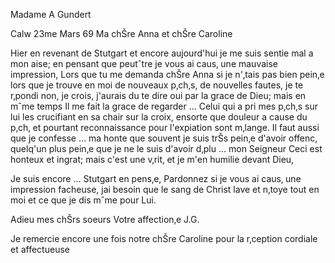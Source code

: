 Madame A Gundert

 Calw 23me Mars 69
Ma chŠre Anna et chŠre Caroline

Hier en revenant de Stutgart et encore aujourd'hui je me suis sentie mal a mon aise; en pensant que peutˆtre je vous ai caus‚ une mauvaise impression, Lors que tu me demanda chŠre Anna si je n'‚tais pas bien pein‚e lors que je trouve en moi de nouveaux p‚ch‚s, de nouvelles fautes, je te r‚pondi non, je crois, j'aurais du te dire oui par la grace de Dieu; mais en mˆme temps Il me fait la grace de regarder … Celui qui a pri mes p‚ch‚s sur lui les crucifiant en sa chair sur la croix, ensorte que douleur a cause du p‚ch‚ et pourtant reconnaissance pour l'expiation sont m‚lange. Il faut aussi que je confesse … ma honte que souvent je suis trŠs pein‚e d'avoir offenc‚ quelq'un plus pein‚e que je ne le suis d'avoir d‚plu … mon Seigneur Ceci est honteux et ingrat; mais c'est une v‚rit‚ et je m'en humilie devant Dieu,

Je suis encore … Stutgart en pens‚e, Pardonnez si je vous ai caus‚ une impression facheuse, jai besoin que le sang de Christ lave et n‚toye tout en moi et ce que je dis mˆme pour Lui.

Adieu mes chŠrs soeurs
 Votre affection‚e
 J.G.

Je remercie encore une fois notre chŠre Caroline pour la r‚ception cordiale et affectueuse
